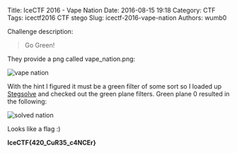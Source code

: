 Title: IceCTF 2016 - Vape Nation
Date: 2016-08-15 19:18
Category: CTF
Tags: icectf2016 CTF stego
Slug: icectf-2016-vape-nation
Authors: wumb0

Challenge description:
> Go Green!

They provide a png called vape_nation.png:

![vape nation]({filename}/images/icectf/vape_nation.png)

With the hint I figured it must be a green filter of some sort so I loaded up [Stegsolve](http://www.caesum.com/handbook/Stegsolve.jar) and checked out the green plane filters. Green plane 0 resulted in the following:

![solved nation]({filename}/images/icectf/solved_nation.png)

Looks like a flag :)

**IceCTF{420_CuR35_c4NCEr}**
